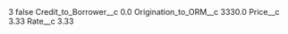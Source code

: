 <?xml version="1.0" encoding="UTF-8"?>
<CustomMetadata xmlns="http://soap.sforce.com/2006/04/metadata" xmlns:xsi="http://www.w3.org/2001/XMLSchema-instance" xmlns:xsd="http://www.w3.org/2001/XMLSchema">
    <label>3</label>
    <protected>false</protected>
    <values>
        <field>Credit_to_Borrower__c</field>
        <value xsi:type="xsd:double">0.0</value>
    </values>
    <values>
        <field>Origination_to_ORM__c</field>
        <value xsi:type="xsd:double">3330.0</value>
    </values>
    <values>
        <field>Price__c</field>
        <value xsi:type="xsd:double">3.33</value>
    </values>
    <values>
        <field>Rate__c</field>
        <value xsi:type="xsd:double">3.33</value>
    </values>
</CustomMetadata>
